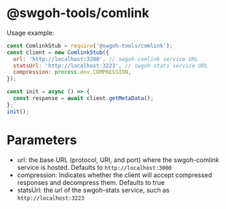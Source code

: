 # @swgoh-tools/comlink

Usage example:
```js
const ComlinkStub = require('@swgoh-tools/comlink');
const client = new ComlinkStub({
  url: 'http://localhost:3200', // swgoh-comlink service URL
  statsUrl: 'http://localhost:3223', // swgoh-stats service URL
  compression: process.env.COMPRESSION,
});

const init = async () => {
  const response = await client.getMetaData();
};
init();
```
# Parameters

- url: the base URL (protocol, URI, and port) where the swgoh-comlink service is hosted. Defaults to `http://localhost:3000`
- compression: Indicates whether the client will accept compressed responses and decompress them. Defaults to true
- statsUrl: the url of the swgoh-stats service, such as `http://localhost:3223`